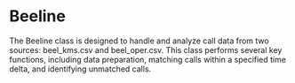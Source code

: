 # Beeline
The Beeline class is designed to handle and analyze call data from two sources: beel_kms.csv and beel_oper.csv. This class performs several key functions, including data preparation, matching calls within a specified time delta, and identifying unmatched calls.
